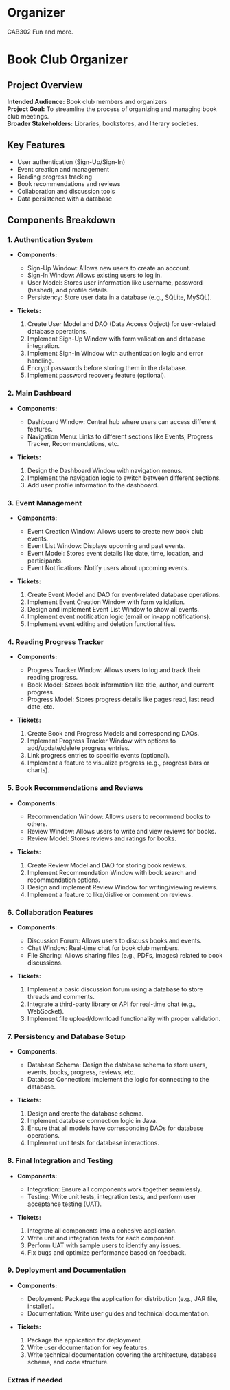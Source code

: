 # Organizer
CAB302 Fun and more.

# Book Club Organizer

## Project Overview

**Intended Audience:** Book club members and organizers  
**Project Goal:** To streamline the process of organizing and managing book club meetings.  
**Broader Stakeholders:** Libraries, bookstores, and literary societies.

## Key Features

- User authentication (Sign-Up/Sign-In)
- Event creation and management
- Reading progress tracking
- Book recommendations and reviews
- Collaboration and discussion tools
- Data persistence with a database

## Components Breakdown

### 1. Authentication System
- **Components:**
  - Sign-Up Window: Allows new users to create an account.
  - Sign-In Window: Allows existing users to log in.
  - User Model: Stores user information like username, password (hashed), and profile details.
  - Persistency: Store user data in a database (e.g., SQLite, MySQL).

- **Tickets:**
  1. Create User Model and DAO (Data Access Object) for user-related database operations.
  2. Implement Sign-Up Window with form validation and database integration.
  3. Implement Sign-In Window with authentication logic and error handling.
  4. Encrypt passwords before storing them in the database.
  5. Implement password recovery feature (optional).

### 2. Main Dashboard
- **Components:**
  - Dashboard Window: Central hub where users can access different features.
  - Navigation Menu: Links to different sections like Events, Progress Tracker, Recommendations, etc.

- **Tickets:**
  1. Design the Dashboard Window with navigation menus.
  2. Implement the navigation logic to switch between different sections.
  3. Add user profile information to the dashboard.

### 3. Event Management
- **Components:**
  - Event Creation Window: Allows users to create new book club events.
  - Event List Window: Displays upcoming and past events.
  - Event Model: Stores event details like date, time, location, and participants.
  - Event Notifications: Notify users about upcoming events.

- **Tickets:**
  1. Create Event Model and DAO for event-related database operations.
  2. Implement Event Creation Window with form validation.
  3. Design and implement Event List Window to show all events.
  4. Implement event notification logic (email or in-app notifications).
  5. Implement event editing and deletion functionalities.

### 4. Reading Progress Tracker
- **Components:**
  - Progress Tracker Window: Allows users to log and track their reading progress.
  - Book Model: Stores book information like title, author, and current progress.
  - Progress Model: Stores progress details like pages read, last read date, etc.

- **Tickets:**
  1. Create Book and Progress Models and corresponding DAOs.
  2. Implement Progress Tracker Window with options to add/update/delete progress entries.
  3. Link progress entries to specific events (optional).
  4. Implement a feature to visualize progress (e.g., progress bars or charts).

### 5. Book Recommendations and Reviews
- **Components:**
  - Recommendation Window: Allows users to recommend books to others.
  - Review Window: Allows users to write and view reviews for books.
  - Review Model: Stores reviews and ratings for books.

- **Tickets:**
  1. Create Review Model and DAO for storing book reviews.
  2. Implement Recommendation Window with book search and recommendation options.
  3. Design and implement Review Window for writing/viewing reviews.
  4. Implement a feature to like/dislike or comment on reviews.

### 6. Collaboration Features
- **Components:**
  - Discussion Forum: Allows users to discuss books and events.
  - Chat Window: Real-time chat for book club members.
  - File Sharing: Allows sharing files (e.g., PDFs, images) related to book discussions.

- **Tickets:**
  1. Implement a basic discussion forum using a database to store threads and comments.
  2. Integrate a third-party library or API for real-time chat (e.g., WebSocket).
  3. Implement file upload/download functionality with proper validation.

### 7. Persistency and Database Setup
- **Components:**
  - Database Schema: Design the database schema to store users, events, books, progress, reviews, etc.
  - Database Connection: Implement the logic for connecting to the database.

- **Tickets:**
  1. Design and create the database schema.
  2. Implement database connection logic in Java.
  3. Ensure that all models have corresponding DAOs for database operations.
  4. Implement unit tests for database interactions.

### 8. Final Integration and Testing
- **Components:**
  - Integration: Ensure all components work together seamlessly.
  - Testing: Write unit tests, integration tests, and perform user acceptance testing (UAT).

- **Tickets:**
  1. Integrate all components into a cohesive application.
  2. Write unit and integration tests for each component.
  3. Perform UAT with sample users to identify any issues.
  4. Fix bugs and optimize performance based on feedback.

### 9. Deployment and Documentation
- **Components:**
  - Deployment: Package the application for distribution (e.g., JAR file, installer).
  - Documentation: Write user guides and technical documentation.

- **Tickets:**
  1. Package the application for deployment.
  2. Write user documentation for key features.
  3. Write technical documentation covering the architecture, database schema, and code structure.

### Extras if needed
